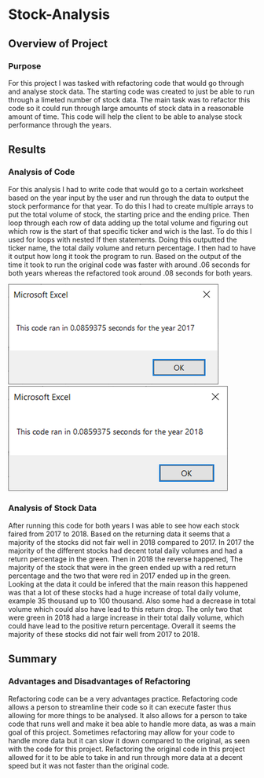 # Stock-Analysis
## Overview of Project
### Purpose
For this project I was tasked with refactoring code that would go through and analyse stock data. The starting code was created to just be able to run through a limeted number of stock data. The main task was to refactor this code so it could run through large amounts of stock data in a reasonable amount of time. This code will help the client to be able to analyse stock performance through the years.
## Results
### Analysis of Code
For this analysis I had to write code that would go to a certain worksheet based on the year input by the user and run through the data to output the stock performance for that year. To do this I had to create multiple arrays to put the total volume of stock, the starting price and the ending price. Then loop through each row of data adding up the total volume and figuring out which row is the start of that specific ticker and wich is the last. To do this I used for loops with nested If then statements. Doing this outputted the ticker name, the total daily volume and return percentage. I then had to have it output how long it took the program to run. Based on the output of the time it took to run the original code was faster with around .06 seconds for both years whereas the refactored took around .08 seconds for both years.

![alt text](https://github.com/Cdonovan87/Stock-Analysis/blob/main/Resources/VBA_Challenge_2017.png)
![alt text](https://github.com/Cdonovan87/Stock-Analysis/blob/main/Resources/VBA_Challenge_2018.png)


### Analysis of Stock Data
 After running this code for both years I was able to see how each stock faired from 2017 to 2018. Based on the returning data it seems that a majority of the stocks did not fair well in 2018 compared to 2017. In 2017 the majority of the different stocks had decent total daily volumes and had a return percentage in the green. Then in 2018 the reverse happened, The majority of the stock that were in the green ended up with a red return percentage and the two that were red in 2017 ended up in the green. Looking at the data it could be infered that the main reason this happened was that a lot of these stocks had a huge increase of total daily volume, example 35 thousand up to 100 thousand. Also some had a decrease in total volume which could also have lead to this return drop. The only two that were green in 2018 had a large increase in their total daily volume, which could have lead to the positive return percentage. Overall it seems the majority of these stocks did not fair well from 2017 to 2018.

## Summary
### Advantages and Disadvantages of Refactoring
Refactoring code can be a very advantages practice. Refactoring code allows a person to streamline their code so it can execute faster thus allowing for more things to be analysed. It also allows for a person to take code that runs well and make it bea able to handle more data, as was a main goal of this project. Sometimes refactoring may allow for your code to handle more data but it can slow it down compared to the original, as seen with the code for this project. Refactoring the original code in this project allowed for it to be able to take in and run through more data at a decent speed but it was not faster than the original code.
